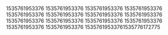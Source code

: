 1535761953376
1535761953376
1535761953376
1535761953376
1535761953376
1535761953376
1535761953376
1535761953376
1535761953376
1535761953376
1535761953376
1535761953376
1535761953376
1535761953376
15357619533761535776172775